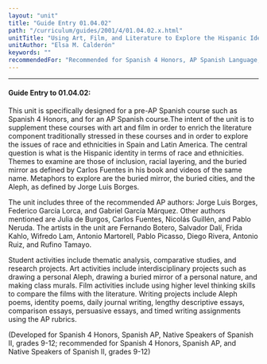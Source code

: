 ```yaml
---
layout: "unit"
title: "Guide Entry 01.04.02"
path: "/curriculum/guides/2001/4/01.04.02.x.html"
unitTitle: "Using Art, Film, and Literature to Explore the Hispanic Identity"
unitAuthor: "Elsa M. Calderón"
keywords: ""
recommendedFor: "Recommended for Spanish 4 Honors, AP Spanish Language, AP Spanish Literature, and Spanish for Spanish Speakers Advanced Level, grades 9-12."
---
```

<body>
<hr/>
<h4>
Guide Entry to 01.04.02:
</h4>
<p>
This unit is specifically designed for a pre-AP Spanish course such as Spanish 4 Honors, and for an AP Spanish course.The intent of the unit is to supplement these courses with art and film in order to enrich the literature component traditionally stressed in these courses and in order to explore the issues of race and ethnicities in Spain and Latin America. The central question is what is the Hispanic identity in terms of race and ethnicities. Themes to examine are those of inclusion, racial layering, and the buried mirror as defined by Carlos Fuentes in his book and videos of the same name. Metaphors to explore are the buried mirror, the buried cities, and the Aleph, as defined by Jorge Luis Borges.
</p>
<p>
The unit includes three of the recommended AP authors: Jorge Luis Borges, Federico García Lorca, and Gabriel García Márquez. Other authors mentioned are Julia de Burgos, Carlos Fuentes, Nicolás Guillén, and Pablo Neruda. The artists in the unit are Fernando Botero, Salvador Dalí, Frida Kahlo, Wifredo Lam, Antonio Martorell, Pablo Picasso, Diego Rivera, Antonio Ruiz, and Rufino Tamayo.
</p>
<p>
Student activities include thematic analysis, comparative studies, and research projects. Art activities include interdisciplinary projects such as drawing a personal Aleph, drawing a buried mirror of a personal nature, and making class murals. Film activities include using higher level thinking skills to compare the films with the literature. Writing projects include Aleph poems, identity poems, daily journal writing, lengthy descriptive essays, comparison essays, persuasive essays, and timed writing assignments using the AP rubrics.
</p>
<p>
(Developed for Spanish 4 Honors, Spanish AP, Native Speakers of Spanish II, grades 9-12; recommended for Spanish 4 Honors, Spanish AP, and Native Speakers of Spanish II, grades 9-12)
</p>
</body>

